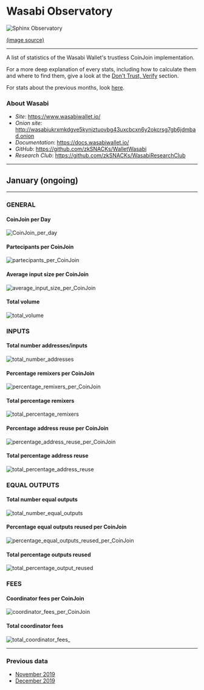 # Wasabi Observatory

![Sphinx Observatory](Sphinx_Observatorium.jpg)

[(image source)](https://en.wikipedia.org/wiki/Sphinx_Observatory)

---

A list of statistics of the Wasabi Wallet's trustless CoinJoin implementation.

For a more deep explanation of every stats, including how to calculate them and where to find them, give a look at the [Don't Trust, Verify](Dont_Trust_Verify.md) section. 

For stats about the previous months, look [here](https://github.com/PulpCattel/Wasabi-Observatory/blob/master/README.md#previous-data).

### About Wasabi

* *Site*: https://www.wasabiwallet.io/ 
* *Onion site*: http://wasabiukrxmkdgve5kynjztuovbg43uxcbcxn6y2okcrsg7gb6jdmbad.onion
* *Documentation*: https://docs.wasabiwallet.io/ 
* *GitHub*: https://github.com/zkSNACKs/WalletWasabi
* *Research Club*: https://github.com/zkSNACKs/WasabiResearchClub

---

## January (ongoing)

---

### GENERAL

#### CoinJoin per Day
![CoinJoin_per_day](https://github.com/PulpCattel/Wasabi_Observatory/blob/master/2019/January/CoinJoin_per_day.png)

#### Partecipants per CoinJoin
![partecipants_per_CoinJoin](https://github.com/PulpCattel/Wasabi_Observatory/blob/master/2019/January/partecipants_per_CoinJoin.png)

#### Average input size per CoinJoin
![average_input_size_per_CoinJoin](https://github.com/PulpCattel/Wasabi_Observatory/blob/master/2019/January/average_input_size_per_CoinJoin.png)

#### Total volume
![total_volume](https://github.com/PulpCattel/Wasabi_Observatory/blob/master/2019/January/total_volume.png)

### INPUTS

#### Total number addresses/inputs

![total_number_addresses](https://github.com/PulpCattel/Wasabi_Observatory/blob/master/2019/January/total_number_addresses.png)

#### Percentage remixers per CoinJoin
![percentage_remixers_per_CoinJoin](https://github.com/PulpCattel/Wasabi_Observatory/blob/master/2019/January/percentage_remixers_per_CoinJoin.png)

#### Total percentage remixers
![total_percentage_remixers](https://github.com/PulpCattel/Wasabi_Observatory/blob/master/2019/January/total_percentage_remixers.png)

#### Percentage address reuse per CoinJoin
![percentage_address_reuse_per_CoinJoin](https://github.com/PulpCattel/Wasabi_Observatory/blob/master/2019/January/percentage_address_reuse_per_CoinJoin.png)

#### Total percentage address reuse
![total_percentage_address_reuse](https://github.com/PulpCattel/Wasabi_Observatory/blob/master/2019/January/total_percentage_address_reuse.png)

### EQUAL OUTPUTS

#### Total number equal outputs
![total_number_equal_outputs](https://github.com/PulpCattel/Wasabi_Observatory/blob/master/2019/January/total_number_equal_output_reused.png)

#### Percentage equal outputs reused per CoinJoin
![percentage_equal_outputs_reused_per_CoinJoin](https://github.com/PulpCattel/Wasabi_Observatory/blob/master/2019/January/percentage_equal_outputs_reused_per_CoinJoin.png)

#### Total percentage outputs reused
![total_percentage_output_reused](https://github.com/PulpCattel/Wasabi_Observatory/blob/master/2019/January/total_percentage_outputs_reused.png)

### FEES

#### Coordinator fees per CoinJoin
![coordinator_fees_per_CoinJoin](https://github.com/PulpCattel/Wasabi_Observatory/blob/master/2019/January/coordinator_fees_per_CoinJoin.png)

#### Total coordinator fees
![total_coordinator_fees_](https://github.com/PulpCattel/Wasabi_Observatory/blob/master/2019/January/total_coordinator_fees.png)

---

### Previous data

* [November 2019](https://github.com/PulpCattel/Wasabi_Observatory/blob/master/2019/November/README.md)
* [December 2019](https://github.com/PulpCattel/Wasabi_Observatory/blob/master/2019/December/README.md)
